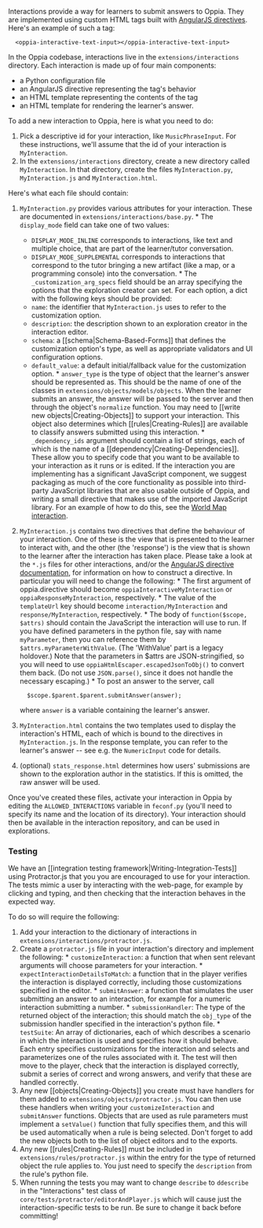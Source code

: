 Interactions provide a way for learners to submit answers to Oppia. They are implemented using custom HTML tags built with [AngularJS directives](http://seanhess.github.io/2013/10/14/angularjs-directive-design.html). Here's an example of such a tag:

```
  <oppia-interactive-text-input></oppia-interactive-text-input>
```

In the Oppia codebase, interactions live in the `extensions/interactions` directory. Each interaction is made up of four main components:

  * a Python configuration file
  * an AngularJS directive representing the tag's behavior
  * an HTML template representing the contents of the tag
  * an HTML template for rendering the learner's answer.

To add a new interaction to Oppia, here is what you need to do:

  1. Pick a descriptive id for your interaction, like `MusicPhraseInput`. For these instructions, we'll assume that the id of your interaction is `MyInteraction`.
  1. In the `extensions/interactions` directory, create a new directory called `MyInteraction`. In that directory, create the files `MyInteraction.py`, `MyInteraction.js` and `MyInteraction.html`.

Here's what each file should contain:

  1. `MyInteraction.py` provides various attributes for your interaction. These are documented in `extensions/interactions/base.py`.
    * The `display_mode` field can take one of two values:
      * `DISPLAY_MODE_INLINE` corresponds to interactions, like text and multiple choice, that are part of the learner/tutor conversation.
      * `DISPLAY_MODE_SUPPLEMENTAL` corresponds to interactions that correspond to the tutor bringing a new artifact (like a map, or a programming console) into the conversation.
    * The `_customization_arg_specs` field should be an array specifying the options that the exploration creator can set. For each option, a dict with the following keys should be provided:
      * `name`: the identifier that `MyInteraction.js` uses to refer to the customization option.
      * `description`: the description shown to an exploration creator in the interaction editor.
      * `schema`: a [[schema|Schema-Based-Forms]] that defines the customization option's type, as well as appropriate validators and UI configuration options.
      * `default_value`: a default initial/fallback value for the customization option.
    * `answer_type` is the type of object that the learner's answer should be represented as. This should be the name of one of the classes in `extensions/objects/models/objects`. When the learner submits an answer, the answer will be passed to the server and then through the object's `normalize` function. You may need to [[write new objects|Creating-Objects]] to support your interaction. This object also determines which [[rules|Creating-Rules]] are available to classify answers submitted using this interaction.
    * `_dependency_ids` argument should contain a list of strings, each of which is the name of a [[dependency|Creating-Dependencies]]. These allow you to specify code that you want to be available to your interaction as it runs or is edited. If the interaction you are implementing has a significant JavaScript component, we suggest packaging as much of the core functionality as possible into third-party JavaScript libraries that are also usable outside of Oppia, and writing a small directive that makes use of the imported JavaScript library. For an example of how to do this, see the [World Map interaction](https://github.com/oppia/oppia/tree/master/extensions/interactions/InteractiveMap/InteractiveMap.js).
  1. `MyInteraction.js` contains two directives that define the behaviour of your interaction. One of these is the view that is presented to the learner to interact with, and the other (the 'response') is the view that is shown to the learner after the interaction has taken place. Please take a look at the `*.js` files for other interactions, and/or the [AngularJS directive documentation](http://docs.angularjs.org/guide/directive), for information on how to construct a directive. In particular you will need to change the following:
    * The first argument of oppia.directive should become `oppiaInteractiveMyInteraction` or `oppiaResponseMyInteraction`, respectively.
    * The value of the `templateUrl` key should become `interaction/MyInteraction` and `response/MyInteraction`, respectively.
    * The body of `function($scope, $attrs)` should contain the JavaScript the interaction will use to run. If you have defined parameters in the python file, say with name `myParameter`, then you can reference them by `$attrs.myParameterWithValue`. (The 'WithValue' part is a legacy holdover.) Note that the parameters in $attrs are JSON-stringified, so you will need to use `oppiaHtmlEscaper.escapedJsonToObj()` to convert them back. (Do not use `JSON.parse()`, since it does not handle the necessary escaping.)
    * To post an answer to the server, call

      ```
        $scope.$parent.$parent.submitAnswer(answer);
      ```

      where `answer` is a variable containing the learner's answer.
  1. `MyInteraction.html` contains the two templates used to display the interaction's HTML, each of which is bound to the directives in `MyInteraction.js`. In the response template, you can refer to the learner's answer -- see e.g. the `NumericInput` code for details.
  1. (optional) `stats_response.html` determines how users' submissions are shown to the exploration author in the statistics. If this is omitted, the raw answer will be used.

Once you've created these files, activate your interaction in Oppia by editing the `ALLOWED_INTERACTIONS` variable in `feconf.py` (you'll need to specify its name and the location of its directory). Your interaction should then be available in the interaction repository, and can be used in explorations.

### Testing ###

We have an [[integration testing framework|Writing-Integration-Tests]] using Protractor.js that you you are encouraged to use for your interaction. The tests mimic a user by interacting with the web-page, for example by clicking and typing, and then checking that the interaction behaves in the expected way.

To do so will require the following:
  1. Add your interaction to the dictionary of interactions in `extensions/interactions/protractor.js`.
  1. Create a `protractor.js` file in your interaction's directory and implement the following:
    * `customizeInteraction`: a function that when sent relevant arguments will choose parameters for your interaction.
    * `expectInteractionDetailsToMatch`: a function that in the player verifies the interaction is displayed correctly, including those customizations specified in the editor.
    * `submitAnswer`: a function that simulates the user submitting an answer to an interaction, for example for a numeric interaction submitting a number.
    * `submissionHandler`: The type of the returned object of the interaction; this should match the `obj_type` of the submission handler specified in the interaction's python file.
    * `testSuite`: An array of dictionaries, each of which describes a scenario in which the interaction is used and specifies how it should behave. Each entry specifies customizations for the interaction and selects and parameterizes one of the rules associated with it. The test will then move to the player, check that the interaction is displayed correctly, submit a series of correct and wrong answers, and verify that these are handled correctly.
  1. Any new [[objects|Creating-Objects]] you create must have handlers for them added to `extensions/objects/protractor.js`. You can then use these handlers when writing your `customizeInteraction` and `submitAnswer` functions. Objects that are used as rule parameters must implement a `setValue()` function that fully specifies them, and this will be used automatically when a rule is being selected. Don't forget to add the new objects both to the list of object editors and to the exports.
  1. Any new [[rules|Creating-Rules]] must be included in `extensions/rules/protractor.js` within the entry for the type of returned object the rule applies to. You just need to specify the `description` from the rule's python file.
  1. When running the tests you may want to change `describe` to `ddescribe` in the "Interactions" test class of `core/tests/protractor/editorAndPlayer.js` which will cause just the interaction-specific tests to be run. Be sure to change it back before committing!
